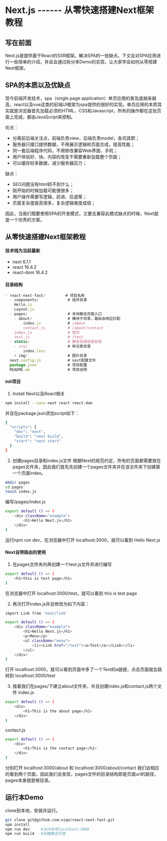 # Next.js ------ 从零快速搭建Next框架教程

## 写在前面
Next.js是提供基于React的SSR框架。解决SPA的一些缺点。下文会对SPA应用进行一些简单的介绍，并且会通过拆分本Demo的实现，让大家学会如何从零搭建Next框架。

## SPA的本质以及优缺点
现今前端开发技术，spa（single page application）单页应用的普及度越来越高，react以及vue这类的前端UI框架为spa提供的很好的实现。单页应用的本质其实就是浏览器首先加载必须的HTML、CSS和Javascript，所有的操作都在这张页面上完成，都由JavaScript来控制。

优点：
- 分离前后端关注点，前端负责view，后端负责model，各司其职；
- 服务器只接口提供数据，不用展示逻辑和页面合成，提高性能；
- 同一套后端程序代码，不用修改兼容Web界面、手机；
- 用户体验好、快，内容的改变不需要重新加载整个页面；
- 可以缓存较多数据，减少服务器压力；

缺点：
- SEO问题没有html抓不到什么；
- 刚开始的时候加载可能慢很多；
- 用户操作需要写逻辑，前进、后退等；
- 页面复杂度提高很多，复杂逻辑难度成倍；

因此，当我们既要使用SPA的开发模式，又要去兼容此模式缺点的时候，Next就是一个优秀的方案。

## 从零快速搭建Next框架教程

#### 技术栈为当前最新
- next 6.1.1
- react 16.4.2
- react-dom 16.4.2

#### 目录结构
``` js
- react-next-fast/         # 项目名称
  - components/             # 组件目录
    Hello.js
    Layout.js
  - pages/                  # 本地静态页面入口
    - about/                # 模块子目录，路由会相应匹配
        index.js            # /about
        contact.js          # /about/contact
    index.js                # 首页
    test.js                 # /test
  - static/                 # 静态资源存放目录
    - css/                  # 样式表目录
        index.less
    + img/                  # 图片目录
  next.config.js            # next配置文件
  package.json              # 项目配置
  README.md                 # 项目说明
```

#### init项目
1. Install Next以及React相关
``` bash
npm install --save next react react-dom
```
并且在package.json添加script如下：
``` bash
{
  "scripts": {
    "dev": "next",
    "build": "next build",
    "start": "next start"
  }
}
```

2. 创建pages目录和index.js文件
根据Next的规范约定，所有的页面都需要放在pages文件夹，因此我们首先先创建一个pages文件夹并在该文件夹下创建第一个页面index。

``` bash
mkdir pages
cd pages
touch index.js
```
编写/pages/index.js
``` bash
export default () => (
    <div className="example">
        <h1>Hello Next.js</h1>
    </div>
)
```
运行npm run dev，在浏览器中打开 localhost:3000，就可以看到 Hello Next.js

#### Next自带路由的使用
1. 在pages文件夹内再创建一个test.js文件并进行编写
``` bash
export default () => (
    <h1>this is test page</h1>
)
```
在浏览器中打开 localhost:3000/test，就可以看到 this is test page

2. 再次打开index.js并且修改为如下内容：
``` bash
import Link from 'next/link'

export default () => (
    <div className="example">
        <h1>Hello Next.js</h1>
        <p>Menu</p>
        <ul className="menu">
            <li><Link href="/test"><a>Test</a></Link></li>
        </ul>
    </div>
)
```
打开 localhost:3000，就可以看到页面中多了一个Test的a链接，点击页面就会跳转到 localhost:3000/test

3. 接着我们在pages/下建立about文件夹，并且创建index.js和contact.js两个文件
index.js
``` bash
export default () => (
    <div>
        <h1>This is the about page</h1>
    </div>
)
```
contact.js
``` bash
export default () => (
    <div>
        <h1>This is the contact page</h1>
    </div>
)
```
分别打开 localhost:3000/about 和 localhost:3000/about/contact 我们会相应的看到两个页面，因此我们会发现，pages文件的目录结构即是页面url的路径，pages本身就是根目录。


## 运行本Demo
clone到本地，安装并运行。
``` bash
git clone git@github.com:xiqe/react-next-fast.git
npm install
npm run dev     #访问本地localhost:3000
npm run build   #创建静态页面
```






